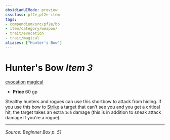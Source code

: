 ```yaml
---
obsidianUIMode: preview
cssclass: pf2e,pf2e-item
tags:
- compendium/src/pf2e/bb
- item/category/weapon/
- trait/evocation
- trait/magical
aliases: ["Hunter's Bow"]
---
```

# Hunter's Bow *Item 3*  
[evocation](rules/traits/evocation.md "Evocation School Trait")  [magical](rules/traits/magical.md "Magical Item Trait")  

- **Price** 60 gp

Stealthy hunters and rogues can use this shortbow to attack from hiding. If you use this bow to [Strike](rules/actions/strike.md) a target that can't see you and you get a critical hit, the target takes an extra `1d6` damage (this is in addition to sneak attack damage if you're a rogue).


---
*Source: Beginner Box p. 51*